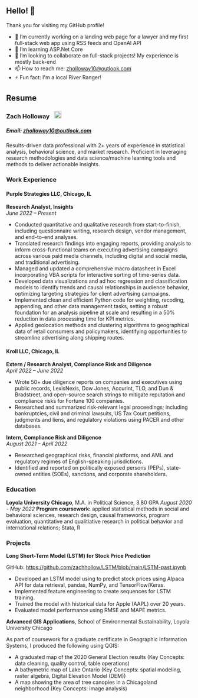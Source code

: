 ## Hello! 👋

Thank you for visiting my GitHub profile! 

- 🔭 I’m currently working on a landing web page for a lawyer and my first full-stack web app using RSS feeds and OpenAI API
- 🌱 I’m learning ASP.Net Core
- 🤝 I’m looking to collaborate on full-stack projects! My experience is mostly back-end
- 📫 How to reach me: zholloway10@outlook.com
- ⚡ Fun fact: I'm a local River Ranger!

## Resume

### Zach Holloway &nbsp; [<img src="https://cdn-icons-png.flaticon.com/512/174/174857.png" width="20" height="20">](https://linkedin.com/in/zach-holloway-a180841a3/)                 

##### Email: zholloway10@outlook.com

Results-driven data professional with 2+ years of experience in statistical analysis, behavioral science, and market research. Proficient in leveraging research methodologies and data science/machine learning tools and methods to deliver actionable insights. 

### Work Experience

#### **Purple Strategies LLC**, Chicago, IL
**Research Analyst, Insights**   
_June 2022 – Present_
- Conducted quantitative and qualitative research from start-to-finish, including questionnaire writing, research design, vendor management, and end-to-end analyses.
- Translated research findings into engaging reports, providing analysis to inform cross-functional teams on executing advertising campaigns across various paid media channels, including digital and social media, and traditional advertising.
- Managed and updated a comprehensive macro datasheet in Excel incorporating VBA scripts for interactive sorting of time-series data.
- Developed data visualizations and ad hoc regression and classification models to identify trends and causal relationships in audience behavior, optimizing targeting strategies for client advertising campaigns.
- Implemented clean and efficient Python code for weighting, recoding, appending, and other data management tasks, setting a robust foundation for an analysis pipeline at scale and resulting in a 50% reduction in data processing time for KPI metrics.
- Applied geolocation methods and clustering algorithms to geographical data of retail consumers and policymakers, identifying opportunities to streamline advertising along shipping routes.

#### Kroll LLC, Chicago, IL
**Extern / Research Analyst, Compliance Risk and Diligence**				                    
_April 2022 – June 2022_
- Wrote 50+ due diligence reports on companies and executives using public records, LexisNexis, Dow Jones, Accurint, TLO, and Dun & Bradstreet, and open-source search strings to mitigate reputation and compliance risks for Fortune 100 companies.
- Researched and summarized risk-relevant legal proceedings; including bankruptcies, civil and criminal lawsuits, US Tax Court petitions, judgments and liens, and regulatory violations using PACER and other databases.

**Intern, Compliance Risk and Diligence**                                          
_August 2021 – April 2022_
- Researched geographical risks, financial platforms, and AML and regulatory regimes of English-speaking jurisdictions.
- Identified and reported on politically exposed persons (PEPs), state-owned entities (SOEs), sanctions, and corporate shareholders.

### Education

**Loyola University Chicago**, M.A. in Political Science, 3.80 GPA 
_August 2020 - May 2022_
**Program coursework:** applied statistical methods in social and behavioral sciences, research design, causal frameworks, program evaluation, quantitative and qualitiative research in political behavior and international relations; Stata, R

### Projects 

**Long Short-Term Model (LSTM) for Stock Price Prediction**

GitHub: https://github.com/zachhollow/LSTM/blob/main/LSTM-past.ipynb
- Developed an LSTM model using to predict stock prices using Alpaca API for data retrieval, pandas, NumPy, and TensorFlow/Keras.
- Implemented feature engineering to create sequences for LSTM training.
- Trained the model with historical data for Apple (AAPL) over 20 years.
- Evaluated model performance using RMSE and MAPE metrics.

**Advanced GIS Applications**, School of Environmental Sustainability, Loyola University Chicago 

As part of coursework for a graduate certificate in Geographic Information Systems, I produced the following using QGIS:
-  A graduated map of the 2020 General Election results (Key Concepts: data cleaning, quality control, table operations)
-  A bathymetric map of Lake Ontario (Key Concepts: spatial modeling, raster algebra, Digital Elevation Model (DEM))
-  A map showing the area of tree canopies in a Chicagoland neighborhood (Key Concepts: image analysis)

<!--
**zachhollow/zachhollow** is a ✨ _special_ ✨ repository because its `README.md` (this file) appears on your GitHub profile.

Here are some ideas to get you started:

- 🔭 I’m currently working on ...
- 🌱 I’m currently learning ...
- 👯 I’m looking to collaborate on ...
- 🤔 I’m looking for help with ...
- 💬 Ask me about ...
- 📫 How to reach me: ...
- 😄 Pronouns: ...
- ⚡ Fun fact: ...
-->
